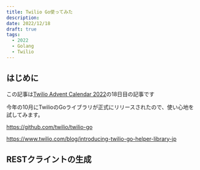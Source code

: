 ```yaml
---
title: Twilio Go使ってみた
description:
date: 2022/12/18
draft: true
tags:
  - 2022
  - Golang
  - Twilio
---
```


## はじめに

この記事は[Twilio Advent Calendar 2022](https://qiita.com/advent-calendar/2022/twilio)の18日目の記事です

<embed-link src="https://qiita.com/advent-calendar/2022" url="https://qiita.com/advent-calendar/2022/twilio"></embed-link>

今年の10月にTwilioのGoライブラリが正式にリリースされたので、使い心地を試してみます。

https://github.com/twilio/twilio-go

https://www.twilio.com/blog/introducing-twilio-go-helper-library-jp

## RESTクライントの生成

```go

```
